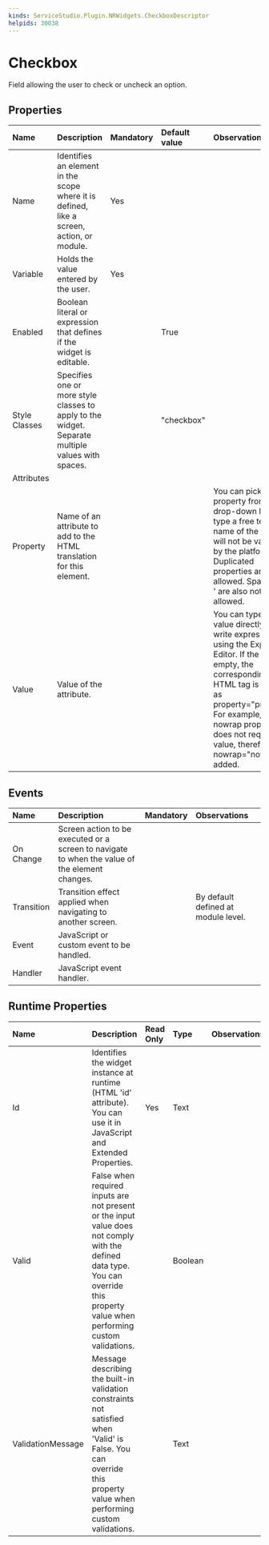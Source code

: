 ```yaml
---
kinds: ServiceStudio.Plugin.NRWidgets.CheckboxDescriptor
helpids: 30038
---
```


# Checkbox

Field allowing the user to check or uncheck an option.

## Properties

| Name | Description | Mandatory | Default value | Observations |
| :--- | :--- | :--- | :--- | :--- |
| Name | Identifies an element in the scope where it is defined, like a screen, action, or module. | Yes |  |  |
| Variable | Holds the value entered by the user. | Yes |  |  |
| Enabled | Boolean literal or expression that defines if the widget is editable. |  | True |  |
| Style Classes | Specifies one or more style classes to apply to the widget. Separate multiple values with spaces. |  | "checkbox" |  |
| Attributes |  |  |  |  |
| Property | Name of an attribute to add to the HTML translation for this element. |  |  | You can pick a property from the drop-down list or type a free text. The name of the property will not be validated by the platform.  Duplicated properties are not allowed. Spaces, " or ' are also not allowed. |
| Value | Value of the attribute. |  |  | You can type the value directly or write expressions using the Expression Editor.  If the Value is empty, the corresponding HTML tag is created as property="property". For example, the nowrap property does not require a value, therefore nowrap="nowrap" is added. |

## Events

| Name | Description | Mandatory | Observations |
| :--- | :--- | :--- | :--- |
| On Change | Screen action to be executed or a screen to navigate to when the value of the element changes. |  |  |
| Transition | Transition effect applied when navigating to another screen. |  | By default defined at module level. |
| Event | JavaScript or custom event to be handled. |  |  |
| Handler | JavaScript event handler. |  |  |

## Runtime Properties

| Name | Description | Read Only | Type | Observations |
| :--- | :--- | :--- | :--- | :--- |
| Id | Identifies the widget instance at runtime \(HTML 'id' attribute\). You can use it in JavaScript and Extended Properties. | Yes | Text |  |
| Valid | False when required inputs are not present or the input value does not comply with the defined data type. You can override this property value when performing custom validations. |  | Boolean |  |
| ValidationMessage | Message describing the built-in validation constraints not satisfied when 'Valid' is False. You can override this property value when performing custom validations. |  | Text |  |

